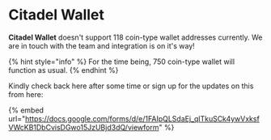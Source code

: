 # Citadel Wallet

**Citadel Wallet** doesn't support 118 coin-type wallet addresses currently. We are in touch with the team and integration is on it's way!

{% hint style="info" %}
For the time being, 750 coin-type wallet will function as usual.&#x20;
{% endhint %}

Kindly check back here after some time or sign up for the updates on this from here:

{% embed url="https://docs.google.com/forms/d/e/1FAIpQLSdaEj_qlTkuSCk4ywVxksfVWcKB1DbCvisDGwo15JzUBjd3dQ/viewform" %}

